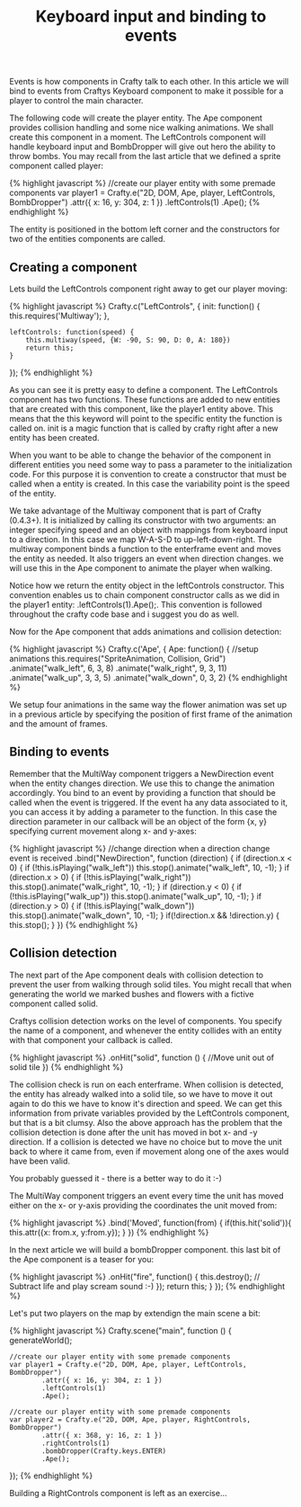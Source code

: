 ﻿---
layout: tutorial
title: "Keyboard input and binding to events"
---

Events is how components in Crafty talk to each other. In this article we will bind to events from Craftys Keyboard component to make it possible for a player to control the main character.

The following code will create the player entity. The Ape component provides collision handling and some nice walking animations. We shall create this component in a moment. The LeftControls component will handle keyboard input and BombDropper will give out hero the ability to throw bombs. You may recall from the last article that we defined a sprite component called player:


{% highlight javascript %}
//create our player entity with some premade components
var player1 = Crafty.e("2D, DOM, Ape, player, LeftControls, BombDropper")
        .attr({ x: 16, y: 304, z: 1 })
        .leftControls(1)
        .Ape();
{% endhighlight %}


The entity is positioned in the bottom left corner and the constructors for two of the entities components are called. 

## Creating a component

Lets build the LeftControls component right away to get our player moving:

{% highlight javascript %}
Crafty.c("LeftControls", {
    init: function() {
        this.requires('Multiway');
    },
    
    leftControls: function(speed) {
        this.multiway(speed, {W: -90, S: 90, D: 0, A: 180})
        return this;
    }
    
});
{% endhighlight %}

As you can see it is pretty easy to define a component. The LeftControls component has two functions. 
These functions are added to new entities that are created with this component, like the player1 entity above. 
This means that the this keyword will point to the specific entity the function is called on. 
init is a magic function that is called by crafty right after a new entity has been created.

When you want to be able to change the behavior of the component in different entities you need some way to pass a parameter to the initialization code. For this purpose it is convention to create a constructor that must be called when a entity is created. In this case the variability point is the speed of the entity.

We take advantage of the Multiway component that is part of Crafty (0.4.3+). It is initialized by calling its constructor with two arguments: an integer specifying speed and an object with mappings from keyboard input to a direction. In this case we map W-A-S-D to up-left-down-right. The multiway component binds a function to the enterframe event and moves the entity as needed. It also triggers an event when direction changes. we will use this in the Ape component to animate the player when walking.

Notice how we return the entity object in the leftControls constructor. This convention enables us to chain component constructor calls as we did in the player1 entity: .leftControls(1).Ape();. This convention is followed throughout the crafty code base and i suggest you do as well.

Now for the Ape component that adds animations and collision detection:

{% highlight javascript %}
Crafty.c('Ape', {
    Ape: function() {
            //setup animations
            this.requires("SpriteAnimation, Collision, Grid")
            .animate("walk_left", 6, 3, 8)
            .animate("walk_right", 9, 3, 11)
            .animate("walk_up", 3, 3, 5)
            .animate("walk_down", 0, 3, 2)
{% endhighlight %}

We setup four animations in the same way the flower animation was set up in a previous article by specifying the position of first frame of the animation and the amount of frames.

## Binding to events

Remember that the MultiWay component triggers a NewDirection event when the entity changes direction. 
We use this to change the animation accordingly. You bind to an event by providing a function that should be called when the event is triggered. If the event ha any data associated to it, you can access it by adding a parameter to the function. In this case the direction parameter in our callback will be an object of the form {x, y} specifying current movement along x- and y-axes:


{% highlight javascript %}
//change direction when a direction change event is received
.bind("NewDirection",
    function (direction) {
        if (direction.x < 0) {
            if (!this.isPlaying("walk_left"))
                this.stop().animate("walk_left", 10, -1);
        }
        if (direction.x > 0) {
            if (!this.isPlaying("walk_right"))
                this.stop().animate("walk_right", 10, -1);
        }
        if (direction.y < 0) {
            if (!this.isPlaying("walk_up"))
                this.stop().animate("walk_up", 10, -1);
        }
        if (direction.y > 0) {
            if (!this.isPlaying("walk_down"))
                this.stop().animate("walk_down", 10, -1);
        }
        if(!direction.x && !direction.y) {
            this.stop();
        }
})
{% endhighlight %}

## Collision detection

The next part of the Ape component deals with collision detection to prevent the user from walking through solid tiles. You might recall that when generating the world we marked bushes and flowers with a fictive component called solid.

Craftys collision detection works on the level of components. You specify the name of a component, and whenever the entity collides with an entity with that component your callback is called.

{% highlight javascript %}
.onHit("solid", function () {
    //Move unit out of solid tile
})
{% endhighlight %}

The collision check is run on each enterframe. When collision is detected, the entity has already walked into a solid tile, so we have to move it out again to do this we have to know it's direction and speed. 
We can get this information from private variables provided by the LeftControls component, but that is a bit clumsy.
Also the above approach has the problem that the collision detection is done after the unit has moved in bot x- and -y direction. If a collision is detected we have no choice but to move the unit back to where it came from, even if movement along one of the axes would have been valid.

You probably guessed it - there is a better way to do it :-)

The MultiWay component triggers an event every time the unit has moved either on the x- or y-axis providing the coordinates the unit moved from:

{% highlight javascript %}
.bind('Moved', function(from) {
    if(this.hit('solid')){
        this.attr({x: from.x, y:from.y});
    }
})
{% endhighlight %}

In the next article we will build a bombDropper component. this last bit of the Ape component is a teaser for you:

{% highlight javascript %}
            .onHit("fire", function() {
                this.destroy();
				// Subtract life and play scream sound :-)
            });
        return this;
    }
});
{% endhighlight %}


Let's put two players on the map by extendign the main scene a bit:

{% highlight javascript %}
Crafty.scene("main", function () {
    generateWorld();
    
    //create our player entity with some premade components
    var player1 = Crafty.e("2D, DOM, Ape, player, LeftControls, BombDropper")
            .attr({ x: 16, y: 304, z: 1 })
            .leftControls(1)
            .Ape();
    
    //create our player entity with some premade components
    var player2 = Crafty.e("2D, DOM, Ape, player, RightControls, BombDropper")
            .attr({ x: 368, y: 16, z: 1 })
            .rightControls(1)
            .bombDropper(Crafty.keys.ENTER)
            .Ape();
});
{% endhighlight %}

Building a RightControls component is left as an exercise...
